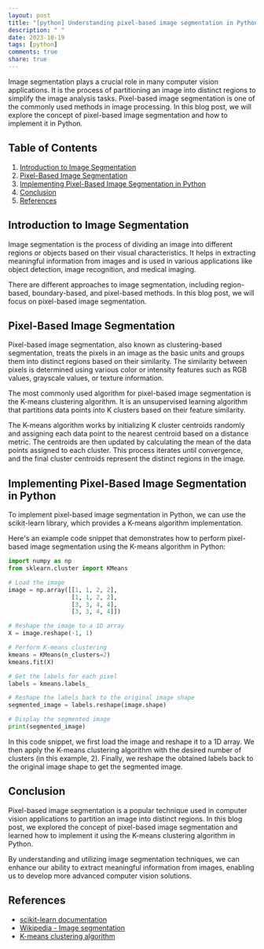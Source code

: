 ```yaml
---
layout: post
title: "[python] Understanding pixel-based image segmentation in Python."
description: " "
date: 2023-10-19
tags: [python]
comments: true
share: true
---
```


Image segmentation plays a crucial role in many computer vision applications. It is the process of partitioning an image into distinct regions to simplify the image analysis tasks. Pixel-based image segmentation is one of the commonly used methods in image processing. In this blog post, we will explore the concept of pixel-based image segmentation and how to implement it in Python.

## Table of Contents
1. [Introduction to Image Segmentation](#introduction-to-image-segmentation)
2. [Pixel-Based Image Segmentation](#pixel-based-image-segmentation)
3. [Implementing Pixel-Based Image Segmentation in Python](#implementing-pixel-based-image-segmentation-in-python)
4. [Conclusion](#conclusion)
5. [References](#references)

## Introduction to Image Segmentation

Image segmentation is the process of dividing an image into different regions or objects based on their visual characteristics. It helps in extracting meaningful information from images and is used in various applications like object detection, image recognition, and medical imaging.

There are different approaches to image segmentation, including region-based, boundary-based, and pixel-based methods. In this blog post, we will focus on pixel-based image segmentation.

## Pixel-Based Image Segmentation

Pixel-based image segmentation, also known as clustering-based segmentation, treats the pixels in an image as the basic units and groups them into distinct regions based on their similarity. The similarity between pixels is determined using various color or intensity features such as RGB values, grayscale values, or texture information.

The most commonly used algorithm for pixel-based image segmentation is the K-means clustering algorithm. It is an unsupervised learning algorithm that partitions data points into K clusters based on their feature similarity.

The K-means algorithm works by initializing K cluster centroids randomly and assigning each data point to the nearest centroid based on a distance metric. The centroids are then updated by calculating the mean of the data points assigned to each cluster. This process iterates until convergence, and the final cluster centroids represent the distinct regions in the image.

## Implementing Pixel-Based Image Segmentation in Python

To implement pixel-based image segmentation in Python, we can use the scikit-learn library, which provides a K-means algorithm implementation.

Here's an example code snippet that demonstrates how to perform pixel-based image segmentation using the K-means algorithm in Python:

```python
import numpy as np
from sklearn.cluster import KMeans

# Load the image
image = np.array([[1, 1, 2, 2],
                  [1, 1, 2, 2],
                  [3, 3, 4, 4],
                  [3, 3, 4, 4]])

# Reshape the image to a 1D array
X = image.reshape(-1, 1)

# Perform K-means clustering
kmeans = KMeans(n_clusters=2)
kmeans.fit(X)

# Get the labels for each pixel
labels = kmeans.labels_

# Reshape the labels back to the original image shape
segmented_image = labels.reshape(image.shape)

# Display the segmented image
print(segmented_image)
```

In this code snippet, we first load the image and reshape it to a 1D array. We then apply the K-means clustering algorithm with the desired number of clusters (in this example, 2). Finally, we reshape the obtained labels back to the original image shape to get the segmented image.

## Conclusion

Pixel-based image segmentation is a popular technique used in computer vision applications to partition an image into distinct regions. In this blog post, we explored the concept of pixel-based image segmentation and learned how to implement it using the K-means clustering algorithm in Python.

By understanding and utilizing image segmentation techniques, we can enhance our ability to extract meaningful information from images, enabling us to develop more advanced computer vision solutions.

## References

- [scikit-learn documentation](https://scikit-learn.org/)
- [Wikipedia - Image segmentation](https://en.wikipedia.org/wiki/Image_segmentation)
- [K-means clustering algorithm](https://en.wikipedia.org/wiki/K-means_clustering)